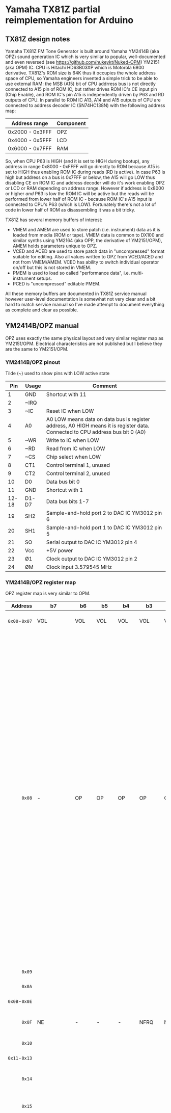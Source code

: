 # Yamaha TX81Z partial reimplementation for Arduino

## TX81Z design notes

Yamaha TX81Z FM Tone Generator is built around Yamaha YM2414B (aka OPZ) sound generation IC which is very similar to popular, well-documented and even reversed (see https://github.com/nukeykt/Nuked-OPM) YM2151 (aka OPM) IC. CPU is Hitachi HD63B03XP which is Motorola 6800 derivative. TX81Z's ROM size is 64K thus it occupies the whole address space of CPU, so Yamaha engineers invented a simple trick to be able to use external RAM: the MSB (A15) bit of CPU addrress bus is not directly connected to A15 pin of ROM IC, but rather drives ROM IC's CE input pin (Chip Enable), and ROM IC's pin A15 is independently driven by P63 and RD outputs of CPU. In parallel to ROM IC A13, A14 and A15 outputs of CPU are connected to address decoder IC (SN74HC138N) with the following address map:

|Address range|Component|
|----------|------|
|0x2000 - 0x3FFF|OPZ|
|0x4000 - 0x5FFF|LCD|
|0x6000 - 0x7FFF|RAM|

So, when CPU P63 is HIGH (and it is set to HIGH during bootup), any address in range 0x8000 - 0xFFFF will go directly to ROM because A15 is set to HIGH thus enabling ROM IC during reads (RD is active). In case P63 is high but address on a bus is 0x7FFF or below, the A15 will go LOW thus disabling CE on ROM IC and address decoder will do it's work enabling OPZ or LCD or RAM depending on address range. However if address is 0x8000 or higher *and* P63 is low the ROM IC will be active but the reads will be performed from lower half of ROM IC - because ROM IC's A15 input is connected to CPU's P63 (which is LOW). Fortunately there's not a lot of code in lower half of ROM as disassembling it was a bit tricky.

TX81Z has several memory buffers of interest: 
* VMEM and AMEM are used to store patch (i.e. instrument) data as it is loaded from media (ROM or tape). VMEM data is common to DX100 and similar synths using YM2164 (aka OPP, the derivative of YM2151/OPM), AMEM holds parameters unique to OPZ.
* VCED and ACED are used to store patch data in "uncompressed" format suitable for editing. Also all values written to OPZ from VCED/ACED and not from VMEM/AMEM. VCED has ability to switch individual operator on/off but this is not stored in VMEM.
* PMEM is used to load so called "performance data", i.e. multi-instrument setups.
* PCED is "uncompressed" editable PMEM.

All these memory buffers are documented in TX81Z service manual however user-level documentation is somewhat not very clear and a bit hard to match service manual so I've made attempt to document everything as complete and clear as possible.

## YM2414B/OPZ manual

OPZ uses exactly the same physical layout and very similar register map as YM2151/OPM. Electrical characteristics are not published but I believe they are the same to YM2151/OPM.

### YM2414B/OPZ pinout

Tilde (~) used to show pins with LOW active state

|Pin|Usage|Comment|
|-----|-----|-----|
|1|GND|Shortcut with 11|
|2|~IRQ||
|3|~IC|Reset IC when LOW|
|4|A0|A0 LOW means data on data bus is register address, A0 HIGH means it is register data. Connected to CPU address bus bit 0 (A0)|
|5|~WR|Write to IC when LOW|
|6|~RD|Read from IC when LOW|
|7|~CS|Chip select when LOW|
|8|CT1|Control terminal 1, unused|
|9|CT2|Control terminal 2, unused|
|10|D0|Data bus bit 0|
|11|GND|Shortcut with 1|
|12-18|D1-D7|Data bus bits 1-7|
|19|SH2|Sample-and-hold port 2 to DAC IC YM3012 pin 6|
|20|SH1|Sample-and-hold port 1 to DAC IC YM3012 pin 5|
|21|SO|Serial output to DAC IC YM3012 pin 4|
|22|Vcc|+5V power|
|23|Ø1|Clock output to DAC IC YM3012 pin 2|
|24|ØM|Clock input 3.579545 MHz|

### YM2414B/OPZ register map

OPZ register map is very similar to OPM.

|Address|b7|b6|b5|b4|b3|b2|b1|b0|Comment|Explanation|
|---:|---|---|---|---|---|---|---|---|---------|---------------------------------|
|`0x00`-`0x07`|VOL|VOL|VOL|VOL|VOL|VOL|VOL|VOL|Channel 0-7 volume|Unclear and unused|
|`0x08`|-|OP|OP|OP|OP|CH|CH|CH|Key ON/OFF|4 higher bits are operators, 3 lower - channel number. Key On event in OPZ is triggered when any OP for specific channel changes it's value from 0 to 1, Key Off triggered when operator changes value from 1 to 0. Normally all operators are running and there is no ability to switch operators on/off in VMEM/AMEM, however VCED has parameter 93 that allows to turn on/off specific operator but it is not documented and no menu item is present in TX81Z to change this setting. In other words, to set Key On for a channel one needs to write `0x78` to OP-part of this register, to set Key Off write `0x00`|
|`0x09`|||||||||Unknown|Set to `0x00` upon startup|
|`0x0A`|||||||||Unknown|Set to `0x04` upon startup|
|`0x0B`-`0x0E`|||||||||Unknown|Not referenced|
|`0x0F`|NE|-|-|-|NFRQ|NFRQ|NFRQ|NFRQ|Noise enable + noise frequency|OPM artifact. Not referenced|
|`0x10`|||||||||Timer A related?|Set to `0x00` upon startup|
|`0x11`-`0x13`|||||||||Unknown|Not referenced|
|`0x14`|||||||||Timer control|Set to `0x70` upon startup, DX100 does the same|
|`0x15`|||||||||Timer control|Set to `0x01` upon startup, DX100 does the same|
|`0x16`|LFRQ2|LFRQ2|LFRQ2|LFRQ2|LFRQ2|LFRQ2|LFRQ2|LFRQ2|LFO#2 frequency|TX81Z manual refers to this as 'LFO Speed', however 'frequency' appears to be more adequate term. TX81Z only uses LFO#2 in performance mode. This allows to have 2 instruments in one performance with independent LFOs. Value for this register depends on LFO waveform used - in case this is Noise/S&H waveform, a simple exponential calculation is performed, in other cases a lookup table is used that uses exponential function output as an index for selecting values from lookup table|
|`0x17`|`0` for AMD2 <br>`1` for PMD2|xMD2|xMD2|xMD2|xMD2|xMD2|xMD2|xMD2|AMD2 or PMD2|Actual amplitude modulation depth and phase modulation depth for LFO#2. Used when LFO#2 is used. Derived from VCED AMD and PMD. Values are calculated from basic AMD/PMD values present in VCED, MIDI controller values (Modulation Wheel, Breath and Foot Controllers), specific sensitivity to these CC values and LFO delay value. Detailed math explained in LFO section. LFO delay only affects *basic* AMD/PMD, other MIDI controllers affect AMD/PMD instantly. Highest bit indicates whether AMD2 or PMD2 is written in a register.|
|`0x18`|LFRQ1|LFRQ1|LFRQ1|LFRQ1|LFRQ1|LFRQ1|LFRQ1|LFRQ1|LFO#1 frequency|Normally used LFO. See also register `0x16` comments|
|`0x19`|`0` for AMD1 <br>`1` for PMD1|xMD1|xMD1|xMD1|xMD1|xMD1|xMD1|xMD1|AMD1 or PMD1|Used with LFO1. See also register `0x17` comments|
|`0x1A`|||||||||Unknown|Not referenced|
|`0x1B`|CT|CT|SY2|SY1|LW2|LW2|LW1|LW1|Control Terminal, LFO#2 Sync, LFO#1 Sync, LFO#2 Waveform, LFO#1 Waveform|CT is not used. LFO Sync (1-bit value for each LFO) means 'restart LFO on Key On event'. LFO Waveform is 2-bit value, 0x00 is saw-up, 0x01 is square, 0x02 is triangle, 0x03 is sample&hold i.e. noise|
|`0x1C`-`0x1F`|||||||||Unknown|Not referenced|
|`0x20`-`0x27`|R|?|FBL|FBL|FBL|ALG|ALG|ALG|Right output enable, Unknown, Feedback Level, Algorithm - for channels 0 to 7|OPM uses R and L (unknown here) for enabling sound output on right and left outputs. OPZ is different, logic is unclear so far. During Key On one needs to set R to 1 and Unknown to 0, and reverse values upon Key Off. Feedback Level is actually Operator #1 self-feedback, VCED parameter #53 as-is. Algorithm is VCED parameter #52 as-is|
|`0x28`-`0x2F`|-|KC|KC|KC|KC|KC|KC|KC|Key Code - for channels 0 to 7|As OPM does, OPZ also represents each note as `Octave number + Note in octave number`. There are 8 octaves each having 12 notes from C# to C. Note numbers in octave are `0, 1, 2, 4, 5, 6, 8, 9, 10, 12, 13, 14`, octave numbers are `0 to 7`. Octave `#4` and note `#10` is MIDI note `69` (A4 440 Hz).|
|`0x30`-`0x37`|KF|KF|KF|KF|KF|KF|-|MONO|Key Fraction and Mono flag - for channels 0 to 7|Each Key has 64 Fractions (6-bit value), mostly used when microtuning is in place. Mono flag is always set to `1`, need to investigate this deeper along with R and L outputs|
|`0x38`-`0x3F`|`0` for PMS1 <br>`1` for PMS2|PMS1 / PMS2|PMS1 / PMS2|PMS1 / PMS2|-|`0` for AMS1 <br>`1` for AMS2|AMS1 / AMS2|AMS1 / AMS2|Selector, PMS1 or PMS2, Selector, AMS1 or AMS2 - for channels 0 to 7|Selector is used to set PMS2 or PMS1 and AMS2 or AMS1. Selector value `0` is for PMS1 and AMS1, selector value `1` is for PMS2 and AMS2. PMS and AMS determine how sensitive the sound is to values in PMD and AMD. In case PMS or AMS will have value of `0` any value for PMD or AMD will not affect sound. PMS is VCED parameter #60 as-is, AMS is VCED paramerer #61 as-is|
|`0x40`-`0x5F`|`0` for DT1/FXRG and MUL/FXFREQ<br>`1` for OW and FINE|DT1 / FXRG / OW|DT1 / FXRG / OW|DT1 / FXRG / OW|MUL / FXFREQ / FINE|MUL / FXFREQ / FINE|MUL / FXFREQ / FINE|MUL / FXFREQ / FINE|Selector, Detune 1 or Fixed Range or Operator Waveform, Multiply or Fixed Frequency or Fine Frequency - for operators 4-2-3-1, for channels 0 to 7|OPZ has 2 modes for operator frequency - Ratio (same to OPM) and Fixed. If ACED parameter #0 is `0` then Ratio mode is used, if it is `1` - Fixed mode is used. In Ratio mode Detune 1 and Multiply values are used, in Fixed mode - Fixed Range and Fixed Frequency. In both modes the Fine Frequency is available. In Ratio mode Detune 1 is calculated from VCED parameter #12, and Multiply is calculated from VCED parameter #11 using lookup table. In Fixed mode the Fixed Range is ACED parameter #1 as-is, the Fixed Frequency is 4 upper bits of VCED parameter #11. In both modes ACED parameter #2 is used to set Fine Frequency tuning. When selector has value of `1` one can write Operator Waveform (ACED parameter #3 as-is) and Frequency Fine (ACED parameter #2 as-is)|
